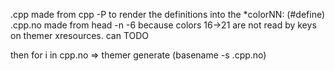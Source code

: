 .cpp made from cpp -P to render the definitions into the *colorNN: (#define)
.cpp.no made from head -n -6 because colors 16->21 are not read by keys on themer xresources. can TODO

then for i in cpp.no => themer generate (basename -s .cpp.no)
